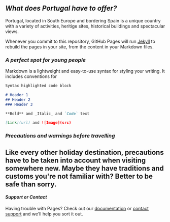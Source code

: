 ## _What does Portugal have to offer?_

Portugal, located in South Europe and bordering Spain is a unique country with a variety of activities, heritige sites, historical buildings and spectacular views.

Whenever you commit to this repository, GitHub Pages will run [Jekyll](https://jekyllrb.com/) to rebuild the pages in your site, from the content in your Markdown files.

### _A perfect spot for young people_

Markdown is a lightweight and easy-to-use syntax for styling your writing. It includes conventions for

```markdown
Syntax highlighted code block

# Header 1
## Header 2
### Header 3

**Bold** and _Italic_ and `Code` text

[Link](url) and ![Image](src)
```
### _Precautions and warnings before travelling_

Like every other holiday destination, precautions have to be taken into account when visiting somewhere new. Maybe they have traditions and customs you're not familiar with? Better to be safe than sorry.
- 

#### _Support or Contact_

Having trouble with Pages? Check out our [documentation](https://docs.github.com/categories/github-pages-basics/) or [contact support](https://github.com/contact) and we’ll help you sort it out.
